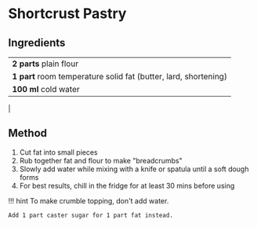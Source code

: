 # Shortcrust Pastry

## Ingredients

|                                                                  |
| ---------------------------------------------------------------- |
| **2 parts** plain flour                                          |
| **1 part** room temperature solid fat (butter, lard, shortening) |
| **100 ml** cold water                                            |
|

## Method
1. Cut fat into small pieces
2. Rub together fat and flour to make "breadcrumbs"
3. Slowly add water while mixing with a knife or spatula until a soft dough forms
4. For best results, chill in the fridge for at least 30 mins before using

!!! hint
    To make crumble topping, don't add water.
    
    Add 1 part caster sugar for 1 part fat instead.